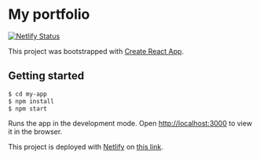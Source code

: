 # My portfolio

[![Netlify Status](https://api.netlify.com/api/v1/badges/8ae95594-df17-4faa-aa46-6454a60b493f/deploy-status)](https://app.netlify.com/sites/jeremy-gregoire/deploys)


This project was bootstrapped with [Create React App](https://github.com/facebook/create-react-app).

## Getting started

```bash
$ cd my-app 
$ npm install
$ npm start
```

Runs the app in the development mode.
Open [http://localhost:3000](http://localhost:3000) to view it in the browser.

This project is deployed with [Netlify](https://www.netlify.com/) on [this link](https://jeremy-gregoire.netlify.app/).

